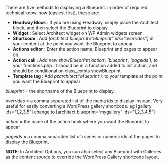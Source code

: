 There are five methods to displaying a Blueprint. In order of required technical know-how (easiest first), these are:

-   **Headway Block** : If you are using Headway, simply place the Architect block, and then select the Blueprint to display.
-   **Widget** : Select Architect widget on WP Admin widgets screen
-   **Shortcode** : Add *[architect blueprint=“blueprint” ids=“overrides”]* in your content at the point you want the Blueprint to appear.
-   **Actions editor** : Enter the action name, Blueprint and pages to appear on
-   **Action call** : Add _new showBlueprint(’action’, ’blueprint’, ’pageids’);_ to your functions.php. It should be in a function added to init action, and should be conditional on class_exists showBlueprint
-   **Template tag** : Add *pzarchitect(’blueprint’);* to your template at the point you want the Blueprint to appear


*blueprint* = the shortname of the Blueprint to display.

*overrides* = a comma separated list of the media ids to display instead. Very useful for easily converting a WordPress gallery shortcode. eg [gallery ids=“1,2,3,5”] change to [architect blueprint=“mygallery” ids=“1,2,3,4,5”]

*action* = the name of the action hook where you want the Blueprint to appear

*pageids* = a comma separated list of names or numeric ids of the pages to display the Blueprint.

**NOTE**: In Architect Options, you can also select any Blueprint with Galleries as the content source to override the WordPress Gallery shortcode layout.


